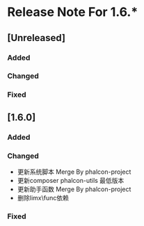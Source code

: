 # Release Note For 1.6.*

## [Unreleased]
### Added

### Changed

### Fixed

## [1.6.0]
### Added

### Changed
* 更新系统脚本 Merge By phalcon-project
* 更新composer phalcon-utils 最低版本
* 更新助手函数 Merge By phalcon-project
* 删除limx\\func依赖

### Fixed
